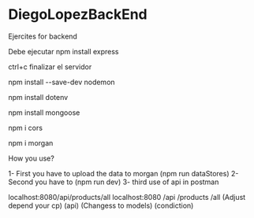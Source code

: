 # DiegoLopezBackEnd
Ejercites for backend

Debe ejecutar 
npm install express

ctrl+c finalizar el servidor

npm install --save-dev nodemon

npm install dotenv

npm install mongoose

npm i cors

npm i morgan


How you use?

1- First you have to upload the data to morgan (npm run dataStores)
2- Second you have to (npm run dev)
3- third use of api in postman

localhost:8080/api/products/all
localhost:8080          /api           /products           /all
(Adjust depend your cp) (api)     (Changess to models) (condiction)
